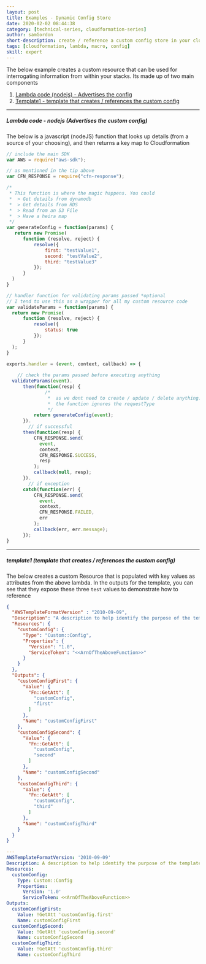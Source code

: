 ```yaml
---
layout: post
title: Examples - Dynamic Config Store
date: 2020-02-02 08:44:38
category: [technical-series, cloudformation-series]
author: samGordon
short-description: create / reference a custom config store in your cloudformation templates / stacks
tags: [cloudformation, lambda, macro, config]
skill: expert
---
```


The below example creates a custom resource that can be used for interrogating information from within your stacks.
Its made up of two main components

1. [Lambda code (nodejs) - Advertises the config](#javascript)
2. [Template1 - template that creates / references the custom config](#template1)

---

<a name = "javascript"></a>
##### Lambda code - nodejs (Advertises the custom config)

The below is a javascript (nodeJS) function that looks up details (from a source of your choosing), and then returns a key map to Cloudformation

```javascript
// include the main SDK
var AWS = require("aws-sdk");

// as mentioned in the tip above
var CFN_RESPONSE = require("cfn-response");

/*
 * This function is where the magic happens. You could
 *  > Get details from dynamodb
 *  > Get details from RDS
 *  > Read from an S3 File
 *  > Have a heira map
 */
var generateConfig = function(params) {    
   return new Promise(
      function (resolve, reject) {
          resolve({
              first: "testValue1",
              second: "testValue2",
              third: "testValue3"
          });        
      }
  )
}

// handler function for validating params passed *optional
// I tend to use this as a wrapper for all my custom resource code
var validateParams = function(params) {
  return new Promise(
      function (resolve, reject) {
          resolve({
              status: true
          });
      }
  );
}

exports.handler = (event, context, callback) => {    
    
    // check the params passed before executing anything
  validateParams(event).
      then(function(resp) {
              /*
               *  as we dont need to create / update / delete anything.
               *  the function ignores the requestType
               */
          return generateConfig(event);
      }).
        // if successful
      then(function(resp) {            
          CFN_RESPONSE.send(
            event,
            context,
            CFN_RESPONSE.SUCCESS,
            resp
          );
          callback(null, resp);
      }).
        // if exception
      catch(function(err) {
          CFN_RESPONSE.send(
            event,
            context,
            CFN_RESPONSE.FAILED,
            err
          );
          callback(err, err.message);
      });
}
```

---

<a name = "template1"></a>
##### template1 (template that creates / references the custom config)

The below creates a custom Resource that is populated with key values as attributes from the above lambda.
In the outputs for the template, you can see that they expose these three `test` values to demonstrate how to reference

```json
{
  "AWSTemplateFormatVersion" : "2010-09-09",
  "Description": "A description to help identify the purpose of the template",
  "Resources": {
    "customConfig": {
      "Type": "Custom::Config",
      "Properties": {
        "Version": "1.0",
        "ServiceToken": "<<ArnOfTheAboveFunction>>"
      }
    }
  },
  "Outputs": {
    "customConfigFirst": {
      "Value": {
        "Fn::GetAtt": [
          "customConfig",
          "first"
        ]
      },
      "Name": "customConfigFirst"
    },
    "customConfigSecond": {
      "Value": {
        "Fn::GetAtt": [
          "customConfig",
          "second"
        ]
      },
      "Name": "customConfigSecond"
    },
    "customConfigThird": {
      "Value": {
        "Fn::GetAtt": [
          "customConfig",
          "third"
        ]
      },
      "Name": "customConfigThird"
    }
  }
}
```
```yml
---
AWSTemplateFormatVersion: '2010-09-09'
Description: A description to help identify the purpose of the template
Resources:
  customConfig:
    Type: Custom::Config
    Properties:
      Version: '1.0'
      ServiceToken: <<ArnOfTheAboveFunction>>
Outputs:
  customConfigFirst:
    Value: !GetAtt 'customConfig.first'
    Name: customConfigFirst
  customConfigSecond:
    Value: !GetAtt 'customConfig.second'
    Name: customConfigSecond
  customConfigThird:
    Value: !GetAtt 'customConfig.third'
    Name: customConfigThird
```
